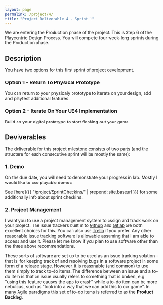 ```yaml
---
layout: page
permalink: /project/4/
title: "Project Deliverable 4 - Sprint 1"
---
```


We are entering the Production phase of the project.
This is Step 6 of the Playcentric Design Process.
You will complete four week-long sprints during the Production phase.

## Description

You have two options for this first sprint of project development.

### Option 1 - Return To Physical Prototype

You can return to your physicaly prototype to iterate on your design, add and playtest additional features.

### Option 2 - Iterate On Your UE4 Implementation

Build on your digital prototype to start fleshing out your game.

## Deviverables

The deliverable for this project milestone consists of two parts (and the structure for each consecutive sprint will be mostly the same):

### 1. Demo

On the due date, you will need to demonstrate your progress in lab.
Mostly I would like to see playable demos!

See [here]({{ "/project/SprintCheckins/" | prepend: site.baseurl }}) for some additionally info about sprint checkins.

### 2. Project Management

I want you to use a project management system to assign and track work on your project.
The issue trackers built in to [Github](https://github.com/) and [Gitlab](https://gitlab.com/) are both excellent choices for this.
You can also use [Trello](https://trello.com/) if you prefer.
Any other reasonable issue tracking software is allowable assuming that I am able to access and use it.
Please let me know if you plan to use software other than the three above recommendations.

These sorts of software are set up to be used as an issue tracking solution -
that is, for keeping track of and resolving bugs in a software project in some form of a release stage.
However, it is reasonable (and common) to use them simply to track to-do items.
The difference between an issue and a to-do item is that an issue usually refers to something that is broken, e.g. "using this feature causes the app to crash" while a to-do item can be more nebulous, such as "look into a way that we can add this to our game".
In many Agile paradigms this set of to-do items is referred to as the **Product Backlog**.
